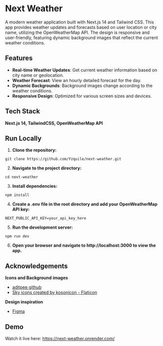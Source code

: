 
# Next Weather

A modern weather application built with Next.js 14 and Tailwind CSS. This app provides weather updates and forecasts based on user location or city name, utilizing the OpenWeatherMap API. The design is responsive and user-friendly, featuring dynamic background images that reflect the current weather conditions.

## Features

- **Real-time Weather Updates**: Get current weather information based on city name or geolocation.
- **Weather Forecast**: View an hourly detailed forecast for the day.
- **Dynamic Backgrounds**: Background images change according to the weather conditions.
- **Responsive Design**: Optimized for various screen sizes and devices.


## Tech Stack

**Next.js 14, TailwindCSS, OpenWeatherMap API**


## Run Locally

1. **Clone the repository:**

```
git clone https://github.com/Yzquile/next-weather.git
```

2. **Navigate to the project directory:**

```
cd next-weather
```

3. **Install dependencies:**

```
npm install
```

4. **Create a .env file in the root directory and add your OpenWeatherMap API key:**

```
NEXT_PUBLIC_API_KEY=your_api_key_here
```

5. **Run the development server:**

```
npm run dev
```

6. **Open your browser and navigate to http://localhost:3000 to view the app.**



## Acknowledgements

**Icons and Background images**
 - [aditpee github](https://github.com/aditpee/weather-web/tree/main/public/img)
 - [Sky icons created by kosonicon - Flaticon](https://www.flaticon.com/free-icons/sky)

 **Design inspiration**
 - [Figma](https://www.figma.com/community/file/1300997022541611628/weather-web)



## Demo

Watch it live here: https://next-weather.onrender.com/

